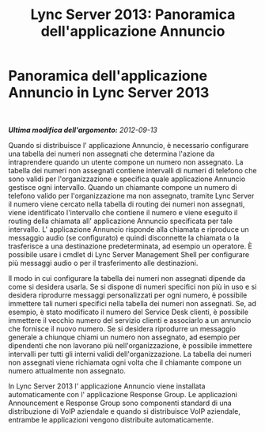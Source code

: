 ﻿---
title: "Lync Server 2013: Panoramica dell'applicazione Annuncio"
TOCTitle: Panoramica dell'applicazione Annuncio
ms:assetid: 2abee804-2599-48bb-90b2-15df0bae5e20
ms:mtpsurl: https://technet.microsoft.com/it-it/library/JJ204757(v=OCS.15)
ms:contentKeyID: 49300015
ms.date: 08/24/2015
mtps_version: v=OCS.15
ms.translationtype: HT
---

# Panoramica dell'applicazione Annuncio in Lync Server 2013

 

_**Ultima modifica dell'argomento:** 2012-09-13_

Quando si distribuisce l' applicazione Annuncio, è necessario configurare una tabella dei numeri non assegnati che determina l'azione da intraprendere quando un utente compone un numero non assegnato. La tabella dei numeri non assegnati contiene intervalli di numeri di telefono che sono validi per l'organizzazione e specifica quale applicazione Annuncio gestisce ogni intervallo. Quando un chiamante compone un numero di telefono valido per l'organizzazione ma non assegnato, tramite Lync Server il numero viene cercato nella tabella di routing dei numeri non assegnati, viene identificato l'intervallo che contiene il numero e viene eseguito il routing della chiamata all' applicazione Annuncio specificata per tale intervallo. L' applicazione Annuncio risponde alla chiamata e riproduce un messaggio audio (se configurato) e quindi disconnette la chiamata o la trasferisce a una destinazione predeterminata, ad esempio un operatore. È possibile usare i cmdlet di Lync Server Management Shell per configurare più messaggi audio o per il trasferimento alle destinazioni.

Il modo in cui configurare la tabella dei numeri non assegnati dipende da come si desidera usarla. Se si dispone di numeri specifici non più in uso e si desidera riprodurre messaggi personalizzati per ogni numero, è possibile immettere tali numeri specifici nella tabella dei numeri non assegnati. Se, ad esempio, è stato modificato il numero del Service Desk clienti, è possibile immettere il vecchio numero del servizio clienti e associarlo a un annuncio che fornisce il nuovo numero. Se si desidera riprodurre un messaggio generale a chiunque chiami un numero non assegnato, ad esempio per dipendenti che non lavorano più nell'organizzazione, è possibile immettere intervalli per tutti gli interni validi dell'organizzazione. La tabella dei numeri non assegnati viene richiamata ogni volta che il chiamante compone un numero attualmente non assegnato.

In Lync Server 2013 l' applicazione Annuncio viene installata automaticamente con l' applicazione Response Group. Le applicazioni Announcement e Response Group sono componenti standard di una distribuzione di VoIP aziendale e quando si distribuisce VoIP aziendale, entrambe le applicazioni vengono distribuite automaticamente.

